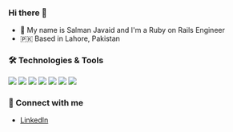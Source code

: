 ### Hi there 👋

<!--
**salman-13704/salman-13704** is a ✨ _special_ ✨ repository because its `README.md` (this file) appears on your GitHub profile.

Here are some ideas to get you started:

- 🔭 I’m currently working on ...
- 🌱 I’m currently learning ...
- 👯 I’m looking to collaborate on ...
- 🤔 I’m looking for help with ...
- 💬 Ask me about ...
- 📫 How to reach me: ...
- 😄 Pronouns: ...
- ⚡ Fun fact: ...
-->

* 🎤 My name is Salman Javaid and I'm a Ruby on Rails Engineer
* 🇵🇰 Based in Lahore, Pakistan

### 🛠 Technologies & Tools
![](https://img.shields.io/badge/Code-Ruby-informational?style=flat&logo=ruby&logoColor=white&color=FB6F51)
![](https://img.shields.io/badge/Code-Rails-informational?style=flat&logo=rubyonrails&logoColor=white&color=FB6F51)
![](https://img.shields.io/badge/Tools-postgreSQL-informational?style=flat&logo=postgresql&logoColor=white&color=FB6F51)
![](https://img.shields.io/badge/Tools-mySQL-informational?style=flat&logo=mysql&logoColor=white&color=FB6F51)
![](https://img.shields.io/badge/Cloud-Amazon_AWS-informational?style=flat&logo=amazon-aws&logoColor=white&color=FB6F51)
![](https://img.shields.io/badge/Cloud-Heroku-informational?style=flat&logo=heroku&logoColor=white&color=FB6F51)
![](https://img.shields.io/badge/Tools-Docker-informational?style=flat&logo=docker&logoColor=white&color=FB6F51)

### 🤝 Connect with me 
- [LinkedIn](https://www.linkedin.com/in/salman-javaid05/)

